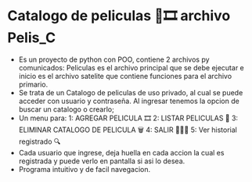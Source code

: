 # Catalogo de peliculas 🎦🎞️ archivo Pelis_C
- Es un proyecto de python con POO,  contiene 2 archivos py comunicados: Peliculas es el archivo principal que se debe ejecutar e inicio es el archivo satelite que contiene funciones para el archivo primario.
- Se trata de un Catalogo de peliculas de uso privado, al cual se puede acceder con usuario y contraseña. Al ingresar tenemos la opcion de buscar un catalogo o crearlo;
- Un menu para: 1: AGREGAR PELICULA 🎞️
                2: LISTAR PELICULAS 🧾
                3: ELIMINAR CATALOGO DE PELICULA 🗑️
                4: SALIR 🏃🏽‍♂️
                5: Ver historial registrado  🔍
- Cada usuario que ingrese, deja huella en cada accion la cual es registrada y puede verlo en pantalla si asi lo desea.
- Programa intuitivo y de facil navegacion.
